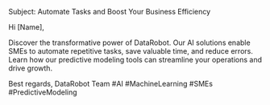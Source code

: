 Subject: Automate Tasks and Boost Your Business Efficiency

Hi [Name],

Discover the transformative power of DataRobot. Our AI solutions enable SMEs to automate repetitive tasks, save valuable time, and reduce errors. Learn how our predictive modeling tools can streamline your operations and drive growth.

Best regards,
DataRobot Team
#AI #MachineLearning #SMEs #PredictiveModeling